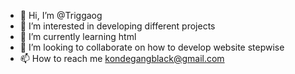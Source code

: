 - 👋 Hi, I’m @Triggaog
- 👀 I’m interested in developing different projects
- 🌱 I’m currently learning html
- 💞️ I’m looking to collaborate on how to develop website stepwise
- 📫 How to reach me kondegangblack@gmail.com

<!---
Triggaog/Triggaog is a ✨ special ✨ repository because its `README.md` (this file) appears on your GitHub profile.
You can click the Preview link to take a look at your changes.
--->
